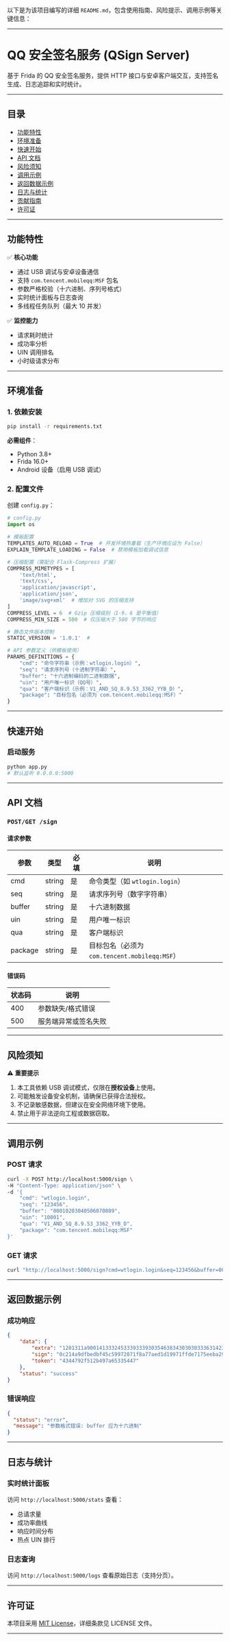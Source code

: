 

以下是为该项目编写的详细 `README.md`，包含使用指南、风险提示、调用示例等关键信息：

---

# QQ 安全签名服务 (QSign Server)

基于 Frida 的 QQ 安全签名服务，提供 HTTP 接口与安卓客户端交互，支持签名生成、日志追踪和实时统计。

---

## 目录
- [功能特性](#功能特性)
- [环境准备](#环境准备)
- [快速开始](#快速开始)
- [API 文档](#api-文档)
- [风险须知](#风险须知)
- [调用示例](#调用示例)
- [返回数据示例](#返回数据示例)
- [日志与统计](#日志与统计)
- [贡献指南](#贡献指南)
- [许可证](#许可证)

---

## 功能特性
✅ **核心功能**  
- 通过 USB 调试与安卓设备通信
- 支持 `com.tencent.mobileqq:MSF` 包名
- 参数严格校验（十六进制、序列号格式）
- 实时统计面板与日志查询
- 多线程任务队列（最大 10 并发）

✅ **监控能力**  
- 请求耗时统计
- 成功率分析
- UIN 调用排名
- 小时级请求分布

---

## 环境准备
### 1. 依赖安装
```bash
pip install -r requirements.txt
```
**必需组件**：  
- Python 3.8+  
- Frida 16.0+  
- Android 设备（启用 USB 调试）

### 2. 配置文件
创建 `config.py`：
```python
# config.py
import os

# 模板配置
TEMPLATES_AUTO_RELOAD = True  # 开发环境热重载（生产环境应设为 False）
EXPLAIN_TEMPLATE_LOADING = False  # 禁用模板加载调试信息

# 压缩配置（需配合 Flask-Compress 扩展）
COMPRESS_MIMETYPES = [
    'text/html',
    'text/css',
    'application/javascript',
    'application/json',
    'image/svg+xml'  # 增加对 SVG 的压缩支持
]
COMPRESS_LEVEL = 6  # Gzip 压缩级别（1-9，6 是平衡值）
COMPRESS_MIN_SIZE = 500  # 仅压缩大于 500 字节的响应

# 静态文件版本控制
STATIC_VERSION = '1.0.1'  # 

# API 参数定义（供模板使用）
PARAMS_DEFINITIONS = {
    "cmd": "命令字符串（示例：wtlogin.login）",
    "seq": "请求序列号（十进制字符串）",
    "buffer": "十六进制编码的二进制数据",
    "uin": "用户唯一标识（QQ号）",
    "qua": "客户端标识（示例：V1_AND_SQ_8.9.53_3362_YYB_D）",
    "package": "目标包名（必须为 com.tencent.mobileqq:MSF）"
}
```

---

## 快速开始
### 启动服务
```bash
python app.py
# 默认监听 0.0.0.0:5000
```


---

## API 文档
### `POST/GET /sign`
#### 请求参数
| 参数       | 类型   | 必填 | 说明                          |
|------------|--------|------|-------------------------------|
| cmd        | string | 是   | 命令类型（如 `wtlogin.login`） |
| seq        | string | 是   | 请求序列号（数字字符串）       |
| buffer     | string | 是   | 十六进制数据                  |
| uin        | string | 是   | 用户唯一标识                  |
| qua        | string | 是   | 客户端标识                    |
| package    | string | 是   | 目标包名（必须为 `com.tencent.mobileqq:MSF`） |

#### 错误码
| 状态码 | 说明                 |
|--------|----------------------|
| 400    | 参数缺失/格式错误     |
| 500    | 服务端异常或签名失败 |

---

## 风险须知
⚠️ **重要提示**  
1. 本工具依赖 USB 调试模式，仅限在**授权设备**上使用。
2. 可能触发设备安全机制，请确保已获得合法授权。
3. 不记录敏感数据，但建议在安全网络环境下使用。
4. 禁止用于非法逆向工程或数据窃取。

---

## 调用示例
### POST 请求
```bash
curl -X POST http://localhost:5000/sign \
-H "Content-Type: application/json" \
-d '{
    "cmd": "wtlogin.login",
    "seq": "123456",
    "buffer": "00010203040506070809",
    "uin": "10001",
    "qua": "V1_AND_SQ_8.9.53_3362_YYB_D",
    "package": "com.tencent.mobileqq:MSF"
}'
```

### GET 请求
```bash
curl "http://localhost:5000/sign?cmd=wtlogin.login&seq=123456&buffer=00010203040506070809&uin=10001&qua=V1_AND_SQ_8.9.53_3362_YYB_D&package=com.tencent.mobileqq:MSF"
```

---

## 返回数据示例
### 成功响应
```json
{
    "data": {
        "extra": "1201311a9001413332453339333930354638343030303336314231313734313241444434424131313132393743353637463332304545333846443235384635304632313030443831353932443635344534393539444241443143333432393731393232333635374244353246444334374533373145433235434645343742443939453936304544334531414144413233453833463443",
        "sign": "0c214a9dfbedbf45c59972071f8a77aed1d19971ffde7175eeba299a74a9fff3d5a616a3e530c068201829e9f4ec25c9dbfebf347e03ef96093c664472d38b7837f0cc8b80f3738b75953720",
        "token": "4344792f512b497a65335447"
    },
    "status": "success"
}
```

### 错误响应
```json
{
  "status": "error",
  "message": "参数格式错误: buffer 应为十六进制"
}
```

---

## 日志与统计
### 实时统计面板
访问 `http://localhost:5000/stats` 查看：  
- 总请求量
- 成功率曲线
- 响应时间分布
- 热点 UIN 排行

### 日志查询
访问 `http://localhost:5000/logs` 查看原始日志（支持分页）。


---

## 许可证
本项目采用 [MIT License](LICENSE)，详细条款见 LICENSE 文件。

---

